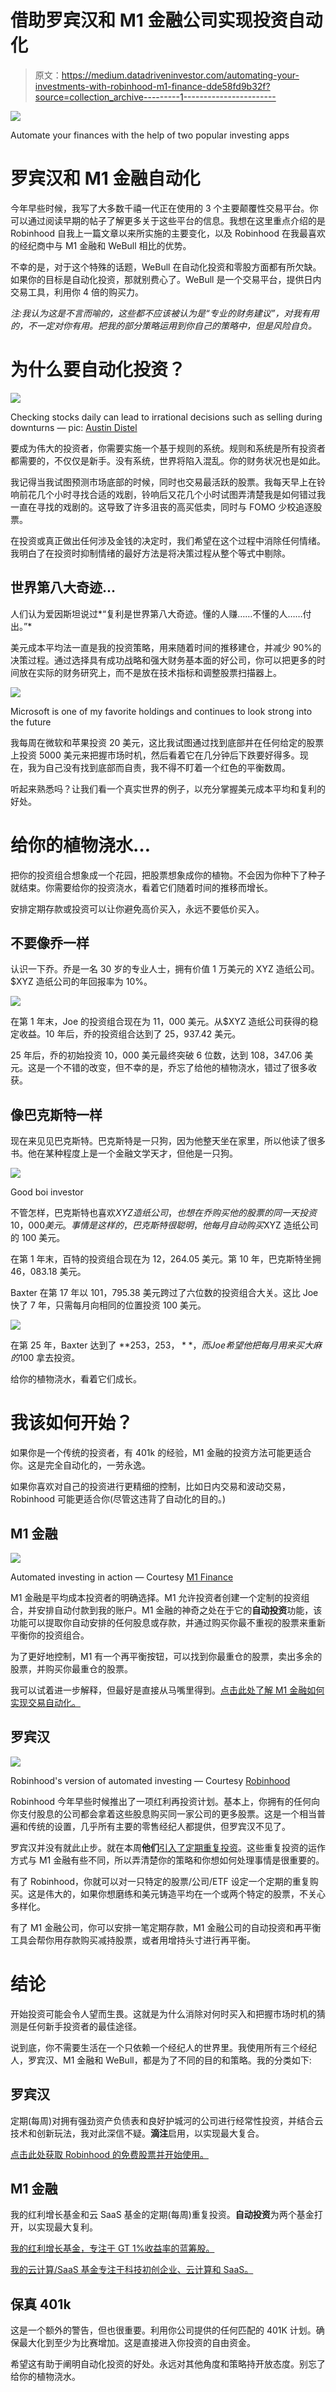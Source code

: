 # 借助罗宾汉和 M1 金融公司实现投资自动化

> 原文：<https://medium.datadriveninvestor.com/automating-your-investments-with-robinhood-m1-finance-dde58fd9b32f?source=collection_archive---------1----------------------->

![](img/4ef0ece52f7eaf6adef73fcdd46714d2.png)

Automate your finances with the help of two popular investing apps

# 罗宾汉和 M1 金融自动化

今年早些时候，我写了大多数千禧一代正在使用的 3 个主要颠覆性交易平台。你可以通过阅读早期的帖子了解更多关于这些平台的信息。我想在这里重点介绍的是 Robinhood 自我上一篇文章以来所实施的主要变化，以及 Robinhood 在我最喜欢的经纪商中与 M1 金融和 WeBull 相比的优势。

不幸的是，对于这个特殊的话题，WeBull 在自动化投资和零股方面都有所欠缺。如果你的目标是自动化投资，那就别费心了。WeBull 是一个交易平台，提供日内交易工具，利用你 4 倍的购买力。

*注:我认为这是不言而喻的，这些都不应该被认为是“专业的财务建议”，对我有用的，不一定对你有用。把我的部分策略运用到你自己的策略中，但是风险自负。*

# 为什么要自动化投资？

![](img/bc0a44e4ed1e310b693c9cb42b91ce46.png)

Checking stocks daily can lead to irrational decisions such as selling during downturns — pic: [Austin Distel](https://medium.com/u/c3d65f712fc1?source=post_page-----dde58fd9b32f--------------------------------)

要成为伟大的投资者，你需要实施一个基于规则的系统。规则和系统是所有投资者都需要的，不仅仅是新手。没有系统，世界将陷入混乱。你的财务状况也是如此。

我记得当我试图预测市场底部的时候，同时也交易最活跃的股票。我每天早上在铃响前花几个小时寻找合适的戏剧，铃响后又花几个小时试图弄清楚我是如何错过我一直在寻找的戏剧的。这导致了许多沮丧的高买低卖，同时与 FOMO 少校追逐股票。

在投资或真正做出任何涉及金钱的决定时，我们希望在这个过程中消除任何情绪。我明白了在投资时抑制情绪的最好方法是将决策过程从整个等式中剔除。

## 世界第八大奇迹…

人们认为爱因斯坦说过*“复利是世界第八大奇迹。懂的人赚……不懂的人……付出。”*

美元成本平均法一直是我的投资策略，用来随着时间的推移建仓，并减少 90%的决策过程。通过选择具有成功战略和强大财务基本面的好公司，你可以把更多的时间放在实际的财务研究上，而不是放在技术指标和调整股票扫描器上。

![](img/47e7c0a3f1013b0dff30f9bdfc190258.png)

Microsoft is one of my favorite holdings and continues to look strong into the future

我每周在微软和苹果投资 20 美元，这比我试图通过找到底部并在任何给定的股票上投资 5000 美元来把握市场时机，然后看着它在几分钟后下跌要好得多。现在，我为自己没有找到底部而自责，我不得不盯着一个红色的平衡数周。

听起来熟悉吗？让我们看一个真实世界的例子，以充分掌握美元成本平均和复利的好处。

# 给你的植物浇水…

把你的投资组合想象成一个花园，把股票想象成你的植物。不会因为你种下了种子就结束。你需要给你的投资浇水，看着它们随着时间的推移而增长。

安排定期存款或投资可以让你避免高价买入，永远不要低价买入。

## 不要像乔一样

认识一下乔。乔是一名 30 岁的专业人士，拥有价值 1 万美元的 XYZ 造纸公司。$XYZ 造纸公司的年回报率为 10%。

![](img/16581890650d55d551d76d33e8942dec.png)

在第 1 年末，Joe 的投资组合现在为 11，000 美元。从$XYZ 造纸公司获得的稳定收益。10 年后，乔的投资组合达到了 25，937.42 美元。

25 年后，乔的初始投资 10，000 美元最终突破 6 位数，达到 108，347.06 美元。这是一个不错的改变，但不幸的是，乔忘了给他的植物浇水，错过了很多收获。

## 像巴克斯特一样

现在来见见巴克斯特。巴克斯特是一只狗，因为他整天坐在家里，所以他读了很多书。他在某种程度上是一个金融文学天才，但他是一只狗。

![](img/030a192ca183cd8c42284893d5a3e4a7.png)

Good boi investor

不管怎样，巴克斯特也喜欢$XYZ 造纸公司，也想在乔购买他的股票的同一天投资 10，000 美元。事情是这样的，巴克斯特很聪明，他每月自动购买$XYZ 造纸公司的 100 美元。

在第 1 年末，百特的投资组合现在为 12，264.05 美元。第 10 年，巴克斯特坐拥 46，083.18 美元。

Baxter 在第 17 年以 101，795.38 美元跨过了六位数的投资组合大关。这比 Joe 快了 7 年，只需每月向相同的位置投资 100 美元。

![](img/5b041997b7d3f869315a0d222282cd3c.png)

在第 25 年，Baxter 达到了 **$253，253，**，而 Joe 希望他把每月用来买大麻的$100 拿去投资。

给你的植物浇水，看着它们成长。

# 我该如何开始？

如果你是一个传统的投资者，有 401k 的经验，M1 金融的投资方法可能更适合你。这是完全自动化的，一劳永逸。

如果你喜欢对自己的投资进行更精细的控制，比如日内交易和波动交易，Robinhood 可能更适合你(尽管这违背了自动化的目的。)

## M1 金融

![](img/5045b11711156a0c3faa1ddc93a81afb.png)

Automated investing in action — Courtesy [M1 Finance](http://www.m1finance.com)

M1 金融是平均成本投资者的明确选择。M1 允许投资者创建一个定制的投资组合，并安排自动付款到我的账户。M1 金融的神奇之处在于它的**自动投资**功能，该功能可以提取你自动安排的任何股息或存款，并通过购买你最不重视的股票来重新平衡你的投资组合。

为了更好地控制，M1 有一个再平衡按钮，可以找到你最重仓的股票，卖出多余的股票，并购买你最重仓的股票。

我可以试着进一步解释，但最好是直接从马嘴里得到。[点击此处了解 M1 金融如何实现交易自动化。](https://support.m1finance.com/hc/en-us/articles/360001379367-How-M1-Finance-Trades)

## 罗宾汉

![](img/5a2da6f0af76a548c37d8fa9540e34b8.png)

Robinhood's version of automated investing — Courtesy [Robinhood](http://www.robinhood.com)

Robinhood 今年早些时候推出了一项红利再投资计划。基本上，你拥有的任何向你支付股息的公司都会拿着这些股息购买同一家公司的更多股票。这是一个相当普遍和传统的设置，几乎所有主要的零售经纪人都提供，但罗宾汉不见了。

罗宾汉并没有就此止步。就在本周**他们**[引入了定期重复投资](https://robinhood.com/us/en/support/articles/recurring-investments/)。这些重复投资的运作方式与 M1 金融有些不同，所以弄清楚你的策略和你想如何处理事情是很重要的。

有了 Robinhood，你就可以对一只特定的股票/公司/ETF 设定一个定期的重复购买。这是伟大的，如果你想磨练和美元铸造平均在一个或两个特定的股票，不关心多样化。

有了 M1 金融公司，你可以安排一笔定期存款，M1 金融公司的自动投资和再平衡工具会帮你用存款购买减持股票，或者用增持头寸进行再平衡。

# 结论

开始投资可能会令人望而生畏。这就是为什么消除对何时买入和把握市场时机的猜测是任何新手投资者的最佳途径。

说到底，你不需要生活在一个只依赖一个经纪人的世界里。我使用所有三个经纪人，罗宾汉、M1 金融和 WeBull，都是为了不同的目的和策略。我的分类如下:

## **罗宾汉**

定期(每周)对拥有强劲资产负债表和良好护城河的公司进行经常性投资，并结合云技术和创新玩法，我对此深信不疑。**滴注**启用，以实现最大复合。

[点击此处获取 Robinhood 的免费股票并开始使用。](http://join.robinhood.com/jovanh)

## **M1 金融**

我的红利增长基金和云 SaaS 基金的定期(每周)重复投资。**自动投资**为两个基金打开，以实现最大复利。

[我的红利增长基金，专注于 GT 1%收益率的蓝筹股。](https://m1.finance/c3O5FUnWpc41)

[我的云计算/SaaS 基金专注于科技初创企业、云计算和 SaaS。](https://m1.finance/EL21_kVeKkVB)

## 保真 401k

这是一个额外的警告，但也很重要。利用你公司提供的任何匹配的 401K 计划。确保最大化到至少为比赛增加。这是直接进入你投资的自由资金。

希望这有助于阐明自动化投资的好处。永远对其他角度和策略持开放态度。别忘了给你的植物浇水。
